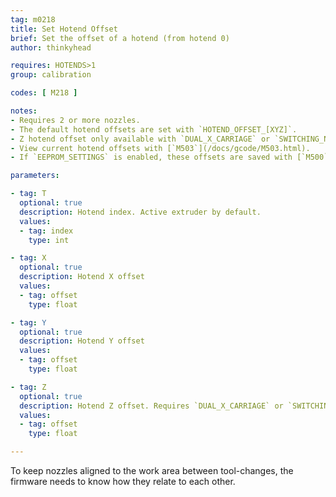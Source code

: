 ```yaml
---
tag: m0218
title: Set Hotend Offset
brief: Set the offset of a hotend (from hotend 0)
author: thinkyhead

requires: HOTENDS>1
group: calibration

codes: [ M218 ]

notes:
- Requires 2 or more nozzles.
- The default hotend offsets are set with `HOTEND_OFFSET_[XYZ]`.
- Z hotend offset only available with `DUAL_X_CARRIAGE` or `SWITCHING_NOZZLE`.
- View current hotend offsets with [`M503`](/docs/gcode/M503.html).
- If `EEPROM_SETTINGS` is enabled, these offsets are saved with [`M500`](/docs/gcode/M500.html), loaded with [`M501`](/docs/gcode/M501.html), and reset with [`M502`](/docs/gcode/M502.html).

parameters:

- tag: T
  optional: true
  description: Hotend index. Active extruder by default.
  values:
  - tag: index
    type: int

- tag: X
  optional: true
  description: Hotend X offset
  values:
  - tag: offset
    type: float

- tag: Y
  optional: true
  description: Hotend Y offset
  values:
  - tag: offset
    type: float

- tag: Z
  optional: true
  description: Hotend Z offset. Requires `DUAL_X_CARRIAGE` or `SWITCHING_NOZZLE`.
  values:
  - tag: offset
    type: float

---
```


To keep nozzles aligned to the work area between tool-changes, the firmware needs to know how they relate to each other.
